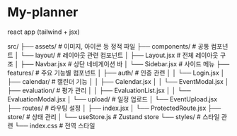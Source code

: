 # My-planner

react app (tailwind + jsx)

src/
├── assets/            # 이미지, 아이콘 등 정적 파일
├── components/        # 공통 컴포넌트
│   └── layout/       # 레이아웃 관련 컴포넌트
│       ├── Layout.jsx    # 전체 레이아웃 구조
│       ├── Navbar.jsx    # 상단 네비게이션 바
│       └── Sidebar.jsx   # 사이드 메뉴
├── features/         # 주요 기능별 컴포넌트
│   ├── auth/        # 인증 관련
│   │   └── Login.jsx
│   ├── calendar/    # 캘린더 기능
│   │   ├── Calendar.jsx
│   │   └── EventModal.jsx
│   ├── evaluation/  # 평가 관리
│   │   ├── EvaluationList.jsx
│   │   └── EvaluationModal.jsx
│   └── upload/      # 일정 업로드
│       └── EventUpload.jsx
├── routes/          # 라우팅 설정
│   ├── index.jsx
│   └── ProtectedRoute.jsx
├── store/           # 상태 관리
│   └── useStore.js  # Zustand store
└── styles/          # 스타일 관련
    └── index.css    # 전역 스타일
